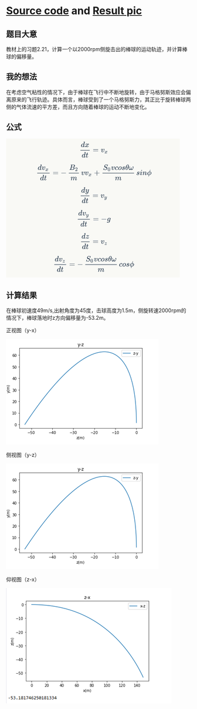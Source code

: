 # [Source code](https://github.com/pycll/computationalphysics_N2015301020174/master/schoolwork_5/schoolwork_5.py) and [Result pic](https://github.com/pycll/computationalphysics_N2015301020174/blob/master/schoolwork_5/picture_1.PNG)
## 题目大意
教材上的习题2.21，计算一个以2000rpm侧旋击出的棒球的运动轨迹，并计算棒球的偏移量。

## 我的想法
在考虑空气粘性的情况下，由于棒球在飞行中不断地旋转，由于马格努斯效应会偏离原来的飞行轨迹。具体而言，棒球受到了一个马格努斯力，其正比于旋转棒球两侧的气体流速的平方差，而且方向随着棒球的运动不断地变化。

## 公式
![image](https://github.com/pycll/computationalphysics_N2015301020174/blob/master/schoolwork_5/formula.PNG)

## 计算结果
在棒球初速度49m/s,出射角度为45度，击球高度为1.5m，侧旋转速2000rpm的情况下，棒球落地时z方向偏移量为-53.2m。 

正视图（y-x） 

![image](https://github.com/pycll/computationalphysics_N2015301020174/blob/master/schoolwork_5/picture_2.PNG)

侧视图（y-z） 

![image](https://github.com/pycll/computationalphysics_N2015301020174/blob/master/schoolwork_5/picture_2.PNG)

仰视图（z-x） 

![image](https://github.com/pycll/computationalphysics_N2015301020174/blob/master/schoolwork_5/picture_3.PNG)
